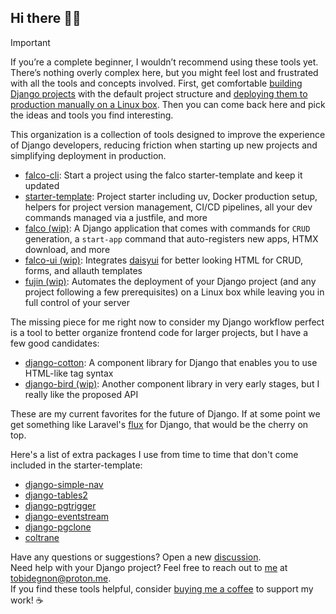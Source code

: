 ## Hi there 👋🏾

> [!Important]
> If you’re a complete beginner, I wouldn’t recommend using these tools yet. There’s nothing overly complex here, but you might feel lost and frustrated with all the tools and concepts involved.
> First, get comfortable [building Django projects](https://docs.djangoproject.com/en/dev/intro/tutorial01/) with the default project structure and [deploying them to production manually on
> a Linux box](https://falco.oluwatobi.dev/guides/deployment.html). Then you can come back here and pick the ideas and tools you find interesting.

This organization is a collection of tools designed to improve the experience of Django developers, reducing friction when starting up new projects and simplifying deployment in production.

- [falco-cli](https://github.com/falcopackages/falco-cli): Start a project using the falco starter-template and keep it updated
- [starter-template](https://github.com/falcopackages/starter-template): Project starter including uv, Docker production setup, helpers for project version management, CI/CD pipelines, all your dev commands managed via a justfile, and more
- [falco (wip)](https://github.com/falcopackages/falco): A Django application that comes with commands for `CRUD` generation, a `start-app` command that auto-registers new apps, HTMX download, and more
- [falco-ui (wip)](https://github.com/falcopackages/falco-ui): Integrates [daisyui](https://daisyui.com/) for better looking HTML for CRUD, forms, and allauth templates
- [fujin (wip)](https://github.com/falcopackages/fujin): Automates the deployment of your Django project (and any project following a few prerequisites) on a Linux box while leaving you in full control of your server

The missing piece for me right now to consider my Django workflow perfect is a tool to better organize frontend code for larger projects, but I have a few good candidates:

- [django-cotton](github.com/wrabit/django-cotton): A component library for Django that enables you to use HTML-like tag syntax
- [django-bird (wip)](https://github.com/joshuadavidthomas/django-bird): Another component library in very early stages, but I really like the proposed API

These are my current favorites for the future of Django. If at some point we get something like Laravel's [flux](https://fluxui.dev/) for Django, that would be the cherry on top.

Here's a list of extra packages I use from time to time that don't come included in the starter-template:

- [django-simple-nav](https://github.com/westerveltco/django-simple-nav)
- [django-tables2](https://github.com/jieter/django-tables2)
- [django-pgtrigger](https://github.com/Opus10/django-pgtrigger)
- [django-eventstream](https://github.com/fanout/django-eventstream)
- [django-pgclone](https://github.com/Opus10/django-pgclone)
- [coltrane](https://github.com/adamghill/coltrane)

Have any questions or suggestions? Open a new [discussion](https://github.com/orgs/falcopackages/discussions).<br>
Need help with your Django project? Feel free to reach out to [me](https://github.com/Tobi-De) at [tobidegnon@proton.me](mailto:tobidegnon@proton.me).<br>
If you find these tools helpful, consider [buying me a coffee](https://buymeacoffee.com/oluwa.tobi) to support my work! ☕
